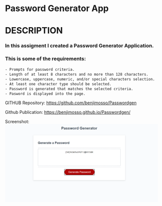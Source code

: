 # Password Generator App
# DESCRIPTION
### In this assigment I created a Password Generator Application. 
### This is some of the requirements:
    - Prompts for password criteria.
    - Length of at least 8 characters and no more than 128 characters. 
    - Lowercase, uppercase, numeric, and/or special characters selection.
    - At least one character type should be selected. 
    - Password is generated that matches the selected criteria.
    - Pasword is displayed into the page.

GITHUB Repository:
https://github.com/benjimosso/Passwordgen

Github Publication:
https://benjimosso.github.io/Passwordgen/

Screenshot:
![Screenshot](https://github.com/benjimosso/Passwordgen/blob/main/Screenshot.PNG)
